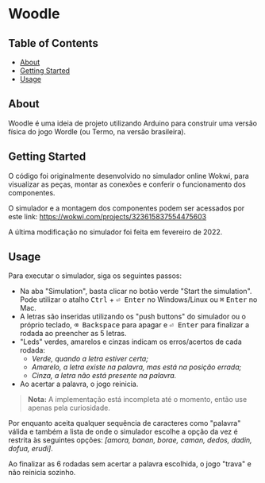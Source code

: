 # Woodle

## Table of Contents
    
  - [About <a name = "about"></a>](#about-)
  - [Getting Started <a name = "getting_started"></a>](#getting-started-)
  - [Usage <a name = "usage"></a>](#usage-)

## About <a name = "about"></a>

Woodle é uma ideia de projeto utilizando Arduino para construir uma versão física do jogo Wordle (ou Termo, na versão brasileira).

## Getting Started <a name = "getting_started"></a>

O código foi originalmente desenvolvido no simulador online Wokwi, para visualizar as peças, montar as conexões e conferir o funcionamento dos componentes.

O simulador e a montagem dos componentes podem ser acessados por este link: https://wokwi.com/projects/323615837554475603

A última modificação no simulador foi feita em fevereiro de 2022.

## Usage <a name = "usage"></a>

Para executar o simulador, siga os seguintes passos:

- Na aba "Simulation", basta clicar no botão verde "Start the simulation". Pode utilizar o atalho <kbd>Ctrl</kbd> + <kbd>⏎ Enter</kbd> no Windows/Linux ou <kbd>⌘</kbd> <kbd>Enter</kbd> no Mac.
- A letras são inseridas utilizando os "push buttons" do simulador ou o próprio teclado, <kbd>⌫ Backspace</kbd> para apagar e <kbd>⏎ Enter</kbd> para finalizar a rodada ao preencher as 5 letras.
- "Leds" verdes, amarelos e cinzas indicam os erros/acertos de cada rodada:
  - _Verde, quando a letra estiver certa;_
  - _Amarelo, a letra existe na palavra, mas está na posição errada;_
  - _Cinza, a letra não está presente na palavra._
- Ao acertar a palavra, o jogo reinicia.

> **Nota:** A implementação está incompleta até o momento, então use apenas pela curiosidade. 

Por enquanto aceita qualquer sequência de caracteres como "palavra" válida e também a lista de onde o simulador escolhe a opção da vez é restrita às seguintes opções: _[amora, banan, borae, caman, dedos, dadin, dofua, erudi]_.

Ao finalizar as 6 rodadas sem acertar a palavra escolhida, o jogo "trava" e não reinicia sozinho.
